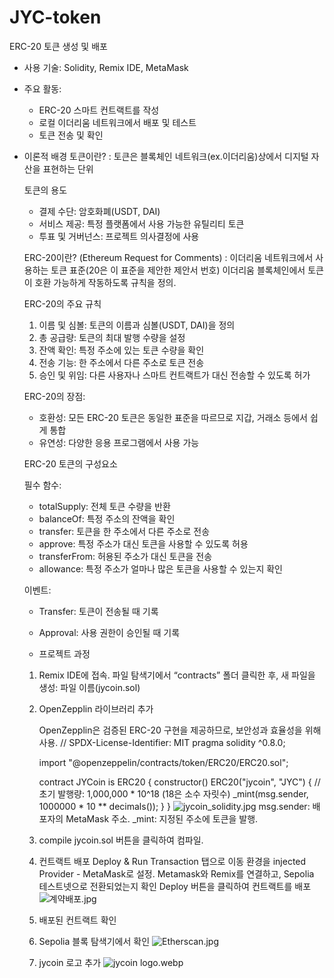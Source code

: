 # JYC-token
ERC-20 토큰 생성 및 배포
- 사용 기술: Solidity, Remix IDE, MetaMask
- 주요 활동:
    - ERC-20 스마트 컨트랙트를 작성
    - 로컬 이더리움 네트워크에서 배포 및 테스트
    - 토큰 전송 및 확인
- 이론적 배경
    토큰이란? 
    : 토큰은 블록체인 네트워크(ex.이더리움)상에서 디지털 자산을 표현하는 단위
    
    토큰의 용도
    - 결제 수단: 암호화폐(USDT, DAI)
    - 서비스 제공: 특정 플랫폼에서 사용 가능한 유틸리티 토큰
    - 투표 및 거버넌스: 프로젝트 의사결정에 사용
    
    ERC-20이란? (Ethereum Request for Comments)
    : 이더리움 네트워크에서 사용하는 토큰 표준(20은 이 표준을 제안한 제안서 번호)
    이더리움 블록체인에서 토큰이 호환 가능하게 작동하도록 규칙을 정의.
    
    ERC-20의 주요 규칙
    
    1. 이름 및 심볼: 토큰의 이름과 심볼(USDT, DAI)을 정의
    2. 총 공급량: 토큰의 최대 발행 수량을 설정
    3. 잔액 확인: 특정 주소에 있는 토큰 수량을 확인
    4. 전송 기능: 한 주소에서 다른 주소로 토큰 전송
    5. 승인 및 위임: 다른 사용자나 스마트 컨트랙트가 대신 전송할 수 있도록 허가
    
    ERC-20의 장점:
    
    - 호환성: 모든 ERC-20 토큰은 동일한 표준을 따르므로 지갑, 거래소 등에서 쉽게 통합
    - 유연성: 다양한 응용 프로그램에서 사용 가능
    
    ERC-20 토큰의 구성요소
    
    필수 함수:
    - totalSupply: 전체 토큰 수량을 반환
    - balanceOf: 특정 주소의 잔액을 확인
    - transfer: 토큰을 한 주소에서 다른 주소로 전송
    - approve: 특정 주소가 대신 토큰을 사용할 수 있도록 허용
    - transferFrom: 허용된 주소가 대신 토큰을 전송
    - allowance: 특정 주소가 얼마나 많은 토큰을 사용할 수 있는지 확인
    
    이벤트: 
    
    - Transfer: 토큰이 전송될 때 기록
    - Approval: 사용 권한이 승인될 때 기록
 
    - 프로젝트 과정
    1. Remix IDE에 접속.
    파일 탐색기에서 “contracts” 폴더 클릭한 후, 새 파일을 생성: 파일 이름(jycoin.sol)
    
    2. OpenZepplin 라이브러리 추가
        
        OpenZepplin은 검증된 ERC-20 구현을 제공하므로, 보안성과 효율성을 위해 사용.
        // SPDX-License-Identifier: MIT
        pragma solidity ^0.8.0;
        
        import "@openzeppelin/contracts/token/ERC20/ERC20.sol";
        
        contract JYCoin is ERC20 {
           constructor() ERC20("jycoin", "JYC") {
             // 초기 발행량: 1,000,000 * 10^18 (18은 소수 자릿수)
             _mint(msg.sender, 1000000 * 10 ** decimals());
             }
        }
        ![jycoin_solidity.jpg](attachment:b167c21c-dd74-4d8e-8b79-0ab98ef47f26:jycoin_solidity.jpg)
        msg.sender: 배포자의 MetaMask 주소.
        _mint: 지정된 주소에 토큰을 발행.
        
    3. compile jycoin.sol 버튼을 클릭하여 컴파일.

    4. 컨트랙트 배포 
        Deploy & Run Transaction 탭으로 이동
        환경을 injected Provider - MetaMask로 설정.
        Metamask와 Remix를 연결하고, Sepolia 테스트넷으로 전환되었는지 확인
        Deploy 버튼을 클릭하여 컨트랙트를 배포
        ![계약배포.jpg](attachment:5e36c900-737f-4993-a026-abba25d22d2f:계약배포.jpg)

    5. 배포된 컨트랙트 확인

    6. Sepolia 블록 탐색기에서 확인
    ![Etherscan.jpg](attachment:19812d0f-b679-4582-a02d-eb0d2bd21549:Etherscan.jpg)

    7. jycoin 로고 추가
        ![jycoin logo.webp](attachment:0e7efe14-da8f-4485-b880-21025b1109f4:jycoin_logo.webp)
        
        []()
